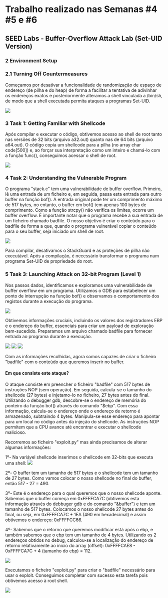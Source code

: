 
# Trabalho realizado nas Semanas #4 #5 e #6
## SEED Labs - Buffer-Overflow Attack Lab (Set-UID Version)

### 2 Environment Setup
### 2.1 Turning Off Countermeasures

Começamos por desativar a funcionalidade de randomização de espaço de endereço (de pilha e do heap) de forma a facilitar a tentativa de adivinhar os endereços exatos e posteriormente alteramos a shell vinculada a /bin/sh, de modo que a shell executada permita ataques a programas Set-UID.

<img src="imagens/Screenshot from 2023-10-20 11-14-04.png">


### 3 Task 1: Getting Familiar with Shellcode

Após compilar e executar o código, obtivemos acesso ao shell de root tanto nas versões de 32 bits (arquivo a32.out) quanto nas de 64 bits (arquivo a64.out). O código copia um shellcode para a pilha (no array char code[500]) e, ao forçar sua interpretação como um inteiro e chamá-lo com a função func(), conseguimos acessar o shell de root.

<img src ="imagens/Screenshot from 2023-10-20 11-14-56.png">

### 4 Task 2: Understanding the Vulnerable Program

O programa "stack.c" tem uma vulnerabilidade de buffer overflow. Primeiro, lê uma entrada de um ficheiro e, em seguida, passa esta entrada para outro buffer na função bof(). A entrada original pode ter um comprimento máximo de 517 bytes, no entanto, o buffer em bof() tem apenas 100 bytes de comprimento. Como a função strcpy() não verifica os limites, ocorre um buffer overflow. É importante notar que o programa recebe a sua entrada de um ficheiro chamado badfile. O nosso objetivo é criar o conteúdo para o badfile de forma a que, quando o programa vulnerável copiar o conteúdo para o seu buffer, seja iniciado um shell de root.

<img src="imagens/Screenshot from 2023-10-20 11-25-57.png">

Para compilar, desativamos o StackGuard e as proteções de pilha não executável. Após a compilação, é necessário transformar o programa num programa Set-UID de propriedade do root.


### 5 Task 3: Launching Attack on 32-bit Program (Level 1)

Nos passos dados, identificamos e exploramos uma vulnerabilidade de buffer overflow em um programa. Utilizamos o GDB para estabelecer um ponto de interrupção na função bof() e observamos o comportamento dos registos durante a execução do programa.

<img src="imagens/Screenshot from 2023-10-20 11-31-20.png">

Obtivemos informações cruciais, incluindo os valores dos registradores EBP e o endereço do buffer, essenciais para criar um payload de exploração bem-sucedido. Preparamos um arquivo chamado badfile para fornecer entrada ao programa durante a execução. 

<img src="imagens/Screenshot from 2023-10-20 11-31-54.png">
<img src="imagens/Screenshot from 2023-10-20 11-32-15.png">
<img src="imagens/Screenshot from 2023-10-20 11-32-31.png">

Com as informações recolhidas, agora somos capazes de criar o ficheiro "badfile" com o conteúdo que queremos inserir no buffer.

#### Em que consiste este ataque?
O ataque consiste em preencher o ficheiro "badfile" com 517 bytes de instruções NOP (sem operação). Em seguida, calcula-se o tamanho do shellcode (27 bytes) e injetamo-lo no ficheiro, 27 bytes antes do final. Utilizando o debugger gdb, descobre-se o endereço de memória do ponteiro da função bof() através do comando "$ebp". Com essa informação, calcula-se o endereço onde o endereço de retorno é armazenado, subtraindo 4 bytes. Manipula-se esse endereço para apontar para um local no código antes da injeção do shellcode. As instruções NOP permitem que a CPU avance até encontrar e executar o shellcode malicioso.


Recorremos ao ficheiro "exploit.py" mas ainda precisamos de alterar algumas informações:

1º- Na variável shellcode inserimos o shellcode em 32-bits que executa uma shell:
<img src="imagens/Captura de ecrã 2023-10-20, às 20.58.29.png">

2º- O buffer tem um tamanho de 517 bytes e o shellcode tem um tamanho de 27 bytes. Como vamos colocar o nosso shellcode no final do buffer, então 517 - 27 = 490.

3º- Este é o endereço para o qual queremos que o nosso shellcode aponte. Sabemos que o buffer começa em 0xFFFFCA7C (obtivemos esta informação através do debbuger gdb e do comando "&buffer") e tem um tamanho de 517 bytes. Colocamos o nosso shellcode 27 bytes antes do final, ou seja, em 0xFFFFCA7C + 1EA (490 em hexadecimal) e assim obtivemos o endereço: 0xFFFFCC66.

4º- Sabemos que o retorno que queremos modificar está após o ebp, e também sabemos que o ebp tem um tamanho de 4 bytes. Utilizando os 2 endereços obtidos no debug, calculou-se a localização do endereço de retorno relativamente ao inicio do array (offset): 0xFFFFCAE8 - 0xFFFFCA7C + 4 (tamanho do ebp) = 112.

<img src="imagens/Captura de ecrã 2023-10-20, às 21.06.23.png">

Executamos o ficheiro "exploit.py" para criar o "badfile" necessário para usar o exploit.
Conseguimos completar com sucesso esta tarefa pois obtivemos acesso à root shell.

<img src="imagens/Screenshot from 2023-10-20 12-58-17.png">
